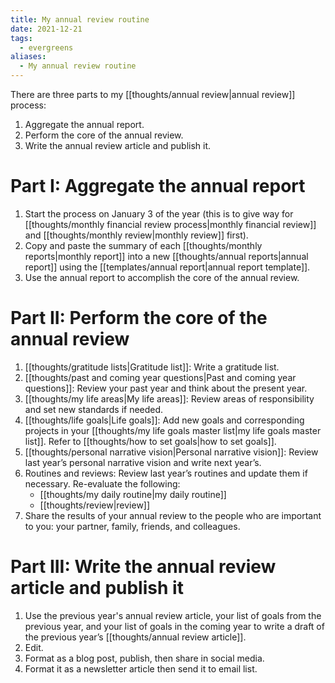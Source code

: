 ```yaml
---
title: My annual review routine
date: 2021-12-21
tags:
  - evergreens
aliases:
  - My annual review routine
---
```

There are three parts to my [[thoughts/annual review|annual review]] process:

1. Aggregate the annual report.
2. Perform the core of the annual review.
3. Write the annual review article and publish it.

# Part I: Aggregate the annual report

1. Start the process on January 3 of the year (this is to give way for [[thoughts/monthly financial review process|monthly financial review]] and [[thoughts/monthly review|monthly review]] first).
2. Copy and paste the summary of each [[thoughts/monthly reports|monthly report]] into a new [[thoughts/annual reports|annual report]] using the [[templates/annual report|annual report template]].
3. Use the annual report to accomplish the core of the annual review.

# Part II: Perform the core of the annual review

1. [[thoughts/gratitude lists|Gratitude list]]: Write a gratitude list.
2. [[thoughts/past and coming year questions|Past and coming year questions]]: Review your past year and think about the present year.
3. [[thoughts/my life areas|My life areas]]: Review areas of responsibility and set new standards if needed.
4. [[thoughts/life goals|Life goals]]: Add new goals and corresponding projects in your [[thoughts/my life goals master list|my life goals master list]]. Refer to [[thoughts/how to set goals|how to set goals]].
4. [[thoughts/personal narrative vision|Personal narrative vision]]: Review last year’s personal narrative vision and write next year’s.
5. Routines and reviews: Review last year’s routines and update them if necessary. Re-evaluate the following:
	- [[thoughts/my daily routine|my daily routine]]
	- [[thoughts/review|review]]
7. Share the results of your annual review to the people who are important to you: your partner, family, friends, and colleagues.

# Part III: Write the annual review article and publish it

1. Use the previous year's annual review article, your list of goals from the previous year, and your list of goals in the coming year to write a draft of the previous year’s [[thoughts/annual review article]].
2. Edit.
3. Format as a blog post, publish, then share in social media.
4. Format it as a newsletter article then send it to email list.